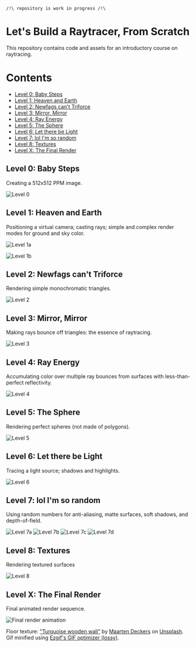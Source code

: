 `/!\ repository is work in progress /!\`

Let's Build a Raytracer, From Scratch
=====================================

This repository contains code and assets for an introductory course on raytracing.


Contents
========

* [Level 0: Baby Steps](#level-0-baby-steps)
* [Level 1: Heaven and Earth](#level-1-heaven-and-earth)
* [Level 2: Newfags can't Triforce](#level-2-newfags-cant-triforce)
* [Level 3: Mirror, Mirror](#level-3-mirror-mirror)
* [Level 4: Ray Energy](#level-4-ray-energy)
* [Level 5: The Sphere](#level-5-the-sphere)
* [Level 6: Let there be Light](#level-6-let-there-be-light)
* [Level 7: lol I'm so random](#level-7-lol-im-so-random)
* [Level 8: Textures](#level-8-textures)
* [Level X: The Final Render](#level-x-the-final-render)



Level 0: Baby Steps
-------------------

Creating a 512x512 PPM image.

![Level 0](img/level-0.png)


Level 1: Heaven and Earth
-------------------------

Positioning a virtual camera; casting rays; simple and complex render modes for ground and sky color.

![Level 1a](img/level-1a.png)

![Level 1b](img/level-1b.png)


Level 2: Newfags can't Triforce
-------------------------------

Rendering simple monochromatic triangles.

![Level 2](img/level-2.png)


Level 3: Mirror, Mirror
-----------------------

Making rays bounce off triangles: the essence of raytracing.

![Level 3](img/level-3.png)


Level 4: Ray Energy
-------------------

Accumulating color over multiple ray bounces from surfaces with less-than-perfect reflectivity.

![Level 4](img/level-4.png)


Level 5: The Sphere
-------------------

Rendering perfect spheres (not made of polygons).

![Level 5](img/level-5.png)


Level 6: Let there be Light
---------------------------

Tracing a light source; shadows and highlights.

![Level 6](img/level-6.png)


Level 7: lol I'm so random
--------------------------

Using random numbers for anti-aliasing, matte surfaces, soft shadows, and depth-of-field.

![Level 7a](img/level-7a.png)
![Level 7b](img/level-7b.png)
![Level 7c](img/level-7c.png)
![Level 7d](img/level-7d.png)


Level 8: Textures
-----------------

Rendering textured surfaces

![Level 8](img/level-8.png)


Level X: The Final Render
-------------------------

Final animated render sequence.

![Final render animation](img/final-optimized.gif)

Floor texture: ["Turquoise wooden wall"](https://unsplash.com/photos/8RU1Ei3KcPw) by [Maarten Deckers](https://unsplash.com/@maartendeckers) on [Unsplash](https://unsplash.com). Gif minified using [Ezgif's GIF optimizer (lossy)](https://ezgif.com/optimize).

